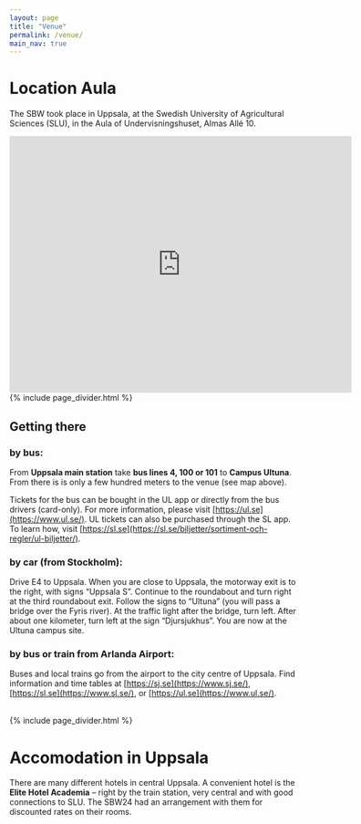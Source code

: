 ```yaml
---
layout: page
title: "Venue"
permalink: /venue/
main_nav: true
---
```


# Location Aula

The SBW took place in Uppsala, at the Swedish University of Agricultural Sciences (SLU), in the Aula of Undervisningshuset, Almas Allé 10. 


<iframe src="https://www.google.com/maps/embed?pb=!1m26!1m12!1m3!1d1003.0194433082185!2d17.66060983917003!3d59.81527379230048!2m3!1f0!2f0!3f0!3m2!1i1024!2i768!4f13.1!4m11!3e6!4m5!1s0x465fc97667732199%3A0x1373fbc09495122e!2sCampus%20Ultuna%2C%20Ulls%20v%C3%A4g%2025%2C%20756%2051%20Uppsala!3m2!1d59.8155571!2d17.6592974!4m3!3m2!1d59.815288599999995!2d17.6620904!5e0!3m2!1ssv!2sse!4v1730370361605!5m2!1ssv!2sse" width="600" height="450" style="border:0;" allowfullscreen="" loading="lazy" referrerpolicy="no-referrer-when-downgrade"></iframe>

<br>
 {% include page_divider.html %}

## Getting there 

### by bus:

From **Uppsala main station** take **bus lines 4, 100 or 101** to **Campus Ultuna**. From there is is only a few hundred meters to the venue (see map above). 

Tickets for the bus can be bought in the UL app or directly from the bus drivers (card-only). For more information, please visit [https://ul.se](https://www.ul.se/). UL tickets can also be purchased through the SL app. To learn how, visit [https://sl.se](https://sl.se/biljetter/sortiment-och-regler/ul-biljetter/).

### by car (from Stockholm):

Drive E4 to Uppsala. When you are close to Uppsala, the motorway exit is to the right, with signs “Uppsala S”. Continue to the roundabout and turn right at the third roundabout exit. Follow the signs to “Ultuna” (you will pass a bridge over the Fyris river). At the traffic light after the bridge, turn left. After about one kilometer, turn left at the sign “Djursjukhus”. You are now at the Ultuna campus site.

### by bus or train from Arlanda Airport:

Buses and local trains go from the airport to the city centre of Uppsala. Find information and time tables at [https://sj.se](https://www.sj.se/), [https://sl.se](https://www.sl.se/), or [https://ul.se](https://www.ul.se/).


<br>
 {% include page_divider.html %}

# Accomodation in Uppsala

There are many different hotels in central Uppsala. A convenient hotel is the **Elite Hotel Academia** – right by the train station, very central and with good connections to SLU. The SBW24 had an arrangement with them for discounted rates on their rooms.